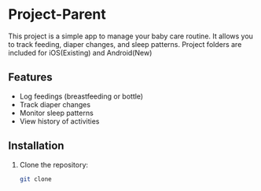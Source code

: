 # Project-Parent
This project is a simple app to manage your baby care routine. It allows you to track feeding, diaper changes, and sleep patterns. Project folders are included for iOS(Existing) and Android(New)

## Features
- Log feedings (breastfeeding or bottle)
- Track diaper changes
- Monitor sleep patterns
- View history of activities

## Installation
1. Clone the repository:
   ```bash
   git clone
